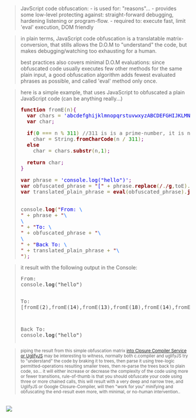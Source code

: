
<blockquote>JavScript code obfuscation:
- is used for: "reasons"...
- provides some low-level protecting against: straight-forward debugging, hardening listening or program-flow.
- required to: execute fast, limit 'eval' execution, DOM friendly
</blockquote>




<blockquote>in plain terms, JavaScript code obfuscation is a translatable matrix-conversion, that stills allows the D.O.M to "understand" the code, but makes debugging/watching too exhausting for a human.

best practices also covers minimal D.O.M evaluations: since obfuscated code usually executes few other methods for the same plain input, a good obfuscation algorithm adds fewest evaluated phrases as possible, and called 'eval' method only once.</blockquote>





<blockquote>here is a simple example, that uses JavaScript to obfuscated a plain JavaScript code (can be anything really...)

<pre><span style='color:#800000; font-weight:bold; '>function</span> fromE<span style='color:#808030; '>(</span>n<span style='color:#808030; '>)</span><span style='color:#800080; '>{</span>
  <span style='color:#800000; font-weight:bold; '>var</span> chars <span style='color:#808030; '>=</span> <span style='color:#0000e6; '>'abcdefghijklmnopqrstuvwxyzABCDEFGHIJKLMNOPQRSTUVWXYZ01234567890'</span><span style='color:#800080; '>;</span>
  <span style='color:#800000; font-weight:bold; '>var</span> char<span style='color:#800080; '>;</span>

  <span style='color:#800000; font-weight:bold; '>if</span><span style='color:#808030; '>(</span><span style='color:#008c00; '>0</span> <span style='color:#808030; '>===</span> n <span style='color:#808030; '>%</span> <span style='color:#008c00; '>311</span><span style='color:#808030; '>)</span> <span style='color:#696969; '>//311 is is a prime-number, it is not normally a multiplication of any ASCII char (maybe long UNICODE.. TODO: choose larger primer)</span>
    char <span style='color:#808030; '>=</span> String<span style='color:#808030; '>.</span><span style='color:#800000; font-weight:bold; '>fromCharCode</span><span style='color:#808030; '>(</span>n <span style='color:#808030; '>/</span> <span style='color:#008c00; '>311</span><span style='color:#808030; '>)</span><span style='color:#800080; '>;</span>
  <span style='color:#800000; font-weight:bold; '>else</span>
    char <span style='color:#808030; '>=</span> chars<span style='color:#808030; '>.</span><span style='color:#800000; font-weight:bold; '>substr</span><span style='color:#808030; '>(</span>n<span style='color:#808030; '>,</span><span style='color:#008c00; '>1</span><span style='color:#808030; '>)</span><span style='color:#800080; '>;</span>

  <span style='color:#800000; font-weight:bold; '>return</span> char<span style='color:#800080; '>;</span>
<span style='color:#800080; '>}</span>

<span style='color:#800000; font-weight:bold; '>var</span> phrase <span style='color:#808030; '>=</span> <span style='color:#0000e6; '>'console.log("hello")'</span><span style='color:#800080; '>;</span>
<span style='color:#800000; font-weight:bold; '>var</span> obfuscated_phrase <span style='color:#808030; '>=</span> <span style='color:#800000; '>"</span><span style='color:#0000e6; '>[</span><span style='color:#800000; '>"</span> <span style='color:#808030; '>+</span> phrase<span style='color:#808030; '>.</span><span style='color:#800000; font-weight:bold; '>replace</span><span style='color:#808030; '>(</span><span style='color:#800000; '>/</span><span style='color:#808030; '>.</span><span style='color:#800000; '>/</span><span style='color:#800000; font-weight:bold; '>g</span><span style='color:#808030; '>,</span>toE<span style='color:#808030; '>)</span><span style='color:#808030; '>.</span><span style='color:#800000; font-weight:bold; '>replace</span><span style='color:#808030; '>(</span><span style='color:#800000; '>/</span><span style='color:#0f69ff; '>\\,</span><span style='color:#808030; '>$</span><span style='color:#800000; '>/</span><span style='color:#808030; '>,</span><span style='color:#0000e6; '>''</span><span style='color:#808030; '>)</span> <span style='color:#808030; '>+</span> <span style='color:#800000; '>"</span><span style='color:#0000e6; '>]</span><span style='color:#800000; '>"</span><span style='color:#800080; '>;</span>
<span style='color:#800000; font-weight:bold; '>var</span> translated_plain_phrase <span style='color:#808030; '>=</span> <span style='color:#800000; font-weight:bold; '>eval</span><span style='color:#808030; '>(</span>obfuscated_phrase<span style='color:#808030; '>)</span><span style='color:#808030; '>.</span><span style='color:#800000; font-weight:bold; '>join</span><span style='color:#808030; '>(</span><span style='color:#0000e6; '>''</span><span style='color:#808030; '>)</span><span style='color:#800080; '>;</span>


console<span style='color:#808030; '>.</span><span style='color:#800000; font-weight:bold; '>log</span><span style='color:#808030; '>(</span><span style='color:#800000; '>"</span><span style='color:#0000e6; '>From: </span><span style='color:#0f69ff; '>\
</span><span style='color:#800000; '>"</span> <span style='color:#808030; '>+</span> phrase <span style='color:#808030; '>+</span> <span style='color:#800000; '>"</span><span style='color:#0f69ff; '>\
</span><span style='color:#0f69ff; '>\
</span><span style='color:#800000; '>"</span> <span style='color:#808030; '>+</span> <span style='color:#800000; '>"</span><span style='color:#0000e6; '>To: </span><span style='color:#0f69ff; '>\
</span><span style='color:#800000; '>"</span> <span style='color:#808030; '>+</span> obfuscated_phrase <span style='color:#808030; '>+</span> <span style='color:#800000; '>"</span><span style='color:#0f69ff; '>\
</span><span style='color:#0f69ff; '>\
</span><span style='color:#800000; '>"</span> <span style='color:#808030; '>+</span> <span style='color:#800000; '>"</span><span style='color:#0000e6; '>Back To: </span><span style='color:#0f69ff; '>\
</span><span style='color:#800000; '>"</span> <span style='color:#808030; '>+</span> translated_plain_phrase <span style='color:#808030; '>+</span> <span style='color:#800000; '>"</span><span style='color:#0f69ff; '>\
</span><span style='color:#800000; '>"</span><span style='color:#808030; '>)</span><span style='color:#800080; '>;</span>
</pre></blockquote>






<blockquote>it result with the following output in the Console:
<pre>From<span style='color:#555555; '>:</span> 
console<span style='color:#555555; '>.</span><span style='color:#575757; font-weight:bold; '>log</span><span style='color:#555555; '>(</span><span style='color:#2a2a2a; '>"</span><span style='color:#4c4c4c; '>hello</span><span style='color:#2a2a2a; '>"</span><span style='color:#555555; '>)</span>

To<span style='color:#555555; '>:</span> 
<span style='color:#555555; '>[</span>fromE<span style='color:#555555; '>(</span><span style='color:#2e2e2e; '>2</span><span style='color:#555555; '>)</span><span style='color:#555555; '>,</span>fromE<span style='color:#555555; '>(</span><span style='color:#2e2e2e; '>14</span><span style='color:#555555; '>)</span><span style='color:#555555; '>,</span>fromE<span style='color:#555555; '>(</span><span style='color:#2e2e2e; '>13</span><span style='color:#555555; '>)</span><span style='color:#555555; '>,</span>fromE<span style='color:#555555; '>(</span><span style='color:#2e2e2e; '>18</span><span style='color:#555555; '>)</span><span style='color:#555555; '>,</span>fromE<span style='color:#555555; '>(</span><span style='color:#2e2e2e; '>14</span><span style='color:#555555; '>)</span><span style='color:#555555; '>,</span>fromE<span style='color:#555555; '>(</span><span style='color:#2e2e2e; '>11</span><span style='color:#555555; '>)</span><span style='color:#555555; '>,</span>fromE<span style='color:#555555; '>(</span><span style='color:#2e2e2e; '>4</span><span style='color:#555555; '>)</span><span style='color:#555555; '>,</span>fromE<span style='color:#555555; '>(</span><span style='color:#2e2e2e; '>14306</span><span style='color:#555555; '>)</span><span style='color:#555555; '>,</span>fromE<span style='color:#555555; '>(</span><span style='color:#2e2e2e; '>11</span><span style='color:#555555; '>)</span><span style='color:#555555; '>,</span>fromE<span style='color:#555555; '>(</span><span style='color:#2e2e2e; '>14</span><span style='color:#555555; '>)</span><span style='color:#555555; '>,</span>fromE<span style='color:#555555; '>(</span><span style='color:#2e2e2e; '>6</span><span style='color:#555555; '>)</span><span style='color:#555555; '>,</span>fromE<span style='color:#555555; '>(</span><span style='color:#2e2e2e; '>12440</span><span style='color:#555555; '>)</span><span style='color:#555555; '>,</span>fromE<span style='color:#555555; '>(</span><span style='color:#2e2e2e; '>10574</span><span style='color:#555555; '>)</span><span style='color:#555555; '>,</span>fromE<span style='color:#555555; '>(</span><span style='color:#2e2e2e; '>7</span><span style='color:#555555; '>)</span><span style='color:#555555; '>,</span>fromE<span style='color:#555555; '>(</span><span style='color:#2e2e2e; '>4</span><span style='color:#555555; '>)</span><span style='color:#555555; '>,</span>fromE<span style='color:#555555; '>(</span><span style='color:#2e2e2e; '>11</span><span style='color:#555555; '>)</span><span style='color:#555555; '>,</span>fromE<span style='color:#555555; '>(</span><span style='color:#2e2e2e; '>11</span><span style='color:#555555; '>)</span><span style='color:#555555; '>,</span>fromE<span style='color:#555555; '>(</span><span style='color:#2e2e2e; '>14</span><span style='color:#555555; '>)</span><span style='color:#555555; '>,</span>fromE<span style='color:#555555; '>(</span><span style='color:#2e2e2e; '>10574</span><span style='color:#555555; '>)</span><span style='color:#555555; '>,</span>fromE<span style='color:#555555; '>(</span><span style='color:#2e2e2e; '>12751</span><span style='color:#555555; '>)</span><span style='color:#555555; '>]</span>

Back To<span style='color:#555555; '>:</span> 
console<span style='color:#555555; '>.</span><span style='color:#575757; font-weight:bold; '>log</span><span style='color:#555555; '>(</span><span style='color:#2a2a2a; '>"</span><span style='color:#4c4c4c; '>hello</span><span style='color:#2a2a2a; '>"</span><span style='color:#555555; '>)</span>
</pre></blockquote>




<blockquote><small>
piping the result from this simple obfuscation matrix <a href="http://closure-compiler.appspot.com/home" title="Closure Compiler Service" target="_blank">into Closure Compiler Service</a> <a href="https://marijnhaverbeke.nl/uglifyjs" title="Online UglifyJS2 Service" target="_blank">or UglifyJS</a> may be interesting to witness, normally both c.compiler and uglifyJS try to "understand" the code by braking it to trees, then parse it using tree-logic permitted-operations resulting smaller trees, then re-parse the trees back to plain code,
so... it will either increase or decrease the complexity of the code using more or fewer transitions, rule-of-thumb is that you should obfuscate your code using three or more chained calls, this will result with a very deep and narrow tree, and UglifyJS or Google Closure-Compiler, will then "work for you" minifying and obfuscating the end-result even more, with minimal, or no-human intervention..</small></blockquote>

<br />
<img src="https://icompile.eladkarako.com/img/credit.png"/>
<br />